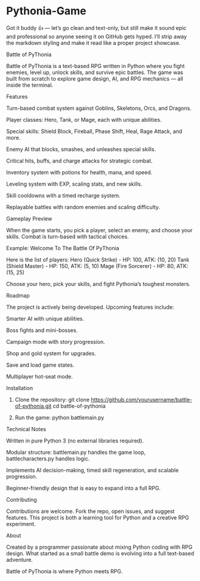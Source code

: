 # Pythonia-Game
Got it buddy 👍 — let’s go clean and text-only, but still make it sound epic and professional so anyone seeing it on GitHub gets hyped. I’ll strip away the markdown styling and make it read like a proper project showcase.


Battle of PyThonia

Battle of PyThonia is a text-based RPG written in Python where you fight enemies, level up, unlock skills, and survive epic battles.
The game was built from scratch to explore game design, AI, and RPG mechanics — all inside the terminal.


Features

Turn-based combat system against Goblins, Skeletons, Orcs, and Dragons.

Player classes: Hero, Tank, or Mage, each with unique abilities.

Special skills: Shield Block, Fireball, Phase Shift, Heal, Rage Attack, and more.

Enemy AI that blocks, smashes, and unleashes special skills.

Critical hits, buffs, and charge attacks for strategic combat.

Inventory system with potions for health, mana, and speed.

Leveling system with EXP, scaling stats, and new skills.

Skill cooldowns with a timed recharge system.

Replayable battles with random enemies and scaling difficulty.

Gameplay Preview

When the game starts, you pick a player, select an enemy, and choose your skills. Combat is turn-based with tactical choices.

Example:
Welcome To The Battle Of PyThonia

Here is the list of players:
Hero (Quick Strike) - HP: 100, ATK: (10, 20)
Tank (Shield Master) - HP: 150, ATK: (5, 10)
Mage (Fire Sorcerer) - HP: 80, ATK: (15, 25)

Choose your hero, pick your skills, and fight Pythonia’s toughest monsters.

Roadmap

The project is actively being developed. Upcoming features include:

Smarter AI with unique abilities.

Boss fights and mini-bosses.

Campaign mode with story progression.

Shop and gold system for upgrades.

Save and load game states.

Multiplayer hot-seat mode.


Installation

1. Clone the repository:
git clone https://github.com/yourusername/battle-of-pythonia.git
cd battle-of-pythonia


2. Run the game:
python battlemain.py


Technical Notes

Written in pure Python 3 (no external libraries required).

Modular structure: battlemain.py handles the game loop, battlecharacters.py handles logic.

Implements AI decision-making, timed skill regeneration, and scalable progression.

Beginner-friendly design that is easy to expand into a full RPG.


Contributing

Contributions are welcome. Fork the repo, open issues, and suggest features.
This project is both a learning tool for Python and a creative RPG experiment.

About

Created by a programmer passionate about mixing Python coding with RPG design.
What started as a small battle demo is evolving into a full text-based adventure.

Battle of PyThonia is where Python meets RPG.
